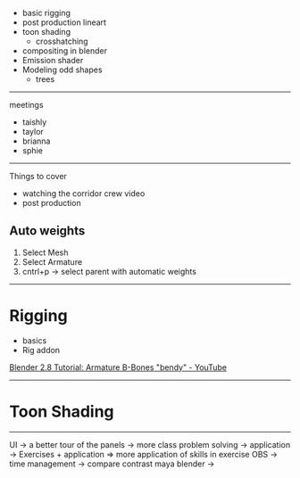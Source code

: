 - basic rigging
- post production lineart
- toon shading
	- crosshatching
- compositing in blender
- Emission shader
- Modeling odd shapes
	- trees


---
meetings
- taishly
- taylor
- brianna
- sphie



---
Things to cover
- watching the corridor crew video
- post production


## Auto weights
1. Select Mesh
2. Select Armature
3. cntrl+p -> select parent with automatic weights




---
# Rigging

- basics
- Rig addon

[Blender 2.8 Tutorial: Armature B-Bones "bendy" - YouTube](https://www.youtube.com/watch?v=tigfDzG_hck)





---
# Toon Shading




---



UI -> a better tour of the panels -> 
more class problem solving -> 
application -> 
Exercises + application => 
more application of skills in exercise 
OBS -> 
time management -> 
compare contrast maya blender ->

